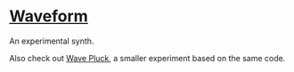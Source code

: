 # [Waveform](https://mysterypancake.github.io/Waveform)
An experimental synth.

Also check out [Wave Pluck](https://mysterypancake.github.io/Waveform/wavepluck), a smaller experiment based on the same code.

